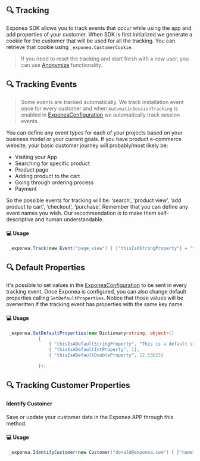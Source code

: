 

## 🔍 Tracking
Exponea SDK allows you to track events that occur while using the app and add properties of your customer. When SDK is first initialized we generate a cookie for the customer that will be used for all the tracking. You can retrieve that cookie using `_exponea.CustomerCookie`.

> If you need to reset the tracking and start fresh with a new user, you can use [Anonymize](./ANONYMIZE.md) functionality.

## 🔍 Tracking Events
> Some events are tracked automatically. We track installation event once for every customer and when `AutomaticSessionTracking` is enabled in [ExponeaConfiguration](./CONFIG.md) we automatically track session events.

You can define any event types for each of your projects based on your business model or your current goals. If you have product e-commerce website, your basic customer journey will probably/most likely be:

* Visiting your App
* Searching for specific product
* Product page
* Adding product to the cart
* Going through ordering process
* Payment

So the possible events for tracking will be: ‘search’, ‘product view’, ‘add product to cart’, ‘checkout’, ‘purchase’. Remember that you can define any event names you wish. Our recommendation is to make them self-descriptive and human understandable.


#### 💻 Usage

``` csharp
 _exponea.Track(new Event("page_view") { ["thisIsAStringProperty"] = "thisIsAStringValue" }); 
```

## 🔍 Default Properties

It's possible to set values in the [ExponeaConfiguration](../Documentation/CONFIG.md) to be sent in every tracking event. Once Exponea is configured, you can also change default properties calling `SetDefaultProperties`. Notice that those values will be overwritten if the tracking event has properties with the same key name. 

#### 💻 Usage 

``` csharp
 _exponea.SetDefaultProperties(new Dictionary<string, object>()
            {
                { "thisIsADefaultStringProperty", "This is a default string value" },
                { "thisIsADefaultIntProperty", 1},
                { "thisIsADefaultDoubleProperty", 12.53623}

            });
```

## 🔍 Tracking Customer Properties

#### Identify Customer

Save or update your customer data in the Exponea APP through this method.


#### 💻 Usage 

``` csharp
 _exponea.IdentifyCustomer(new Customer("donald@exponea.com") { ["name"] = "John" });
```

